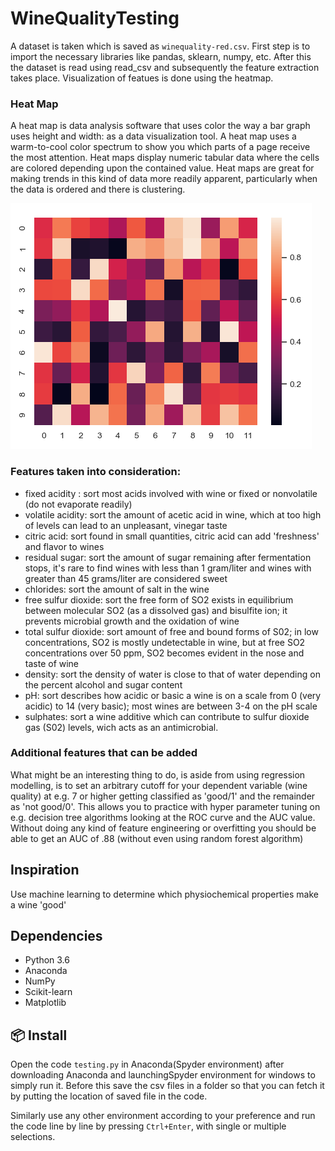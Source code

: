 # WineQualityTesting

A dataset is taken which is saved as ```winequality-red.csv```. First step is to import the necessary libraries like pandas, sklearn, numpy, etc. After this the dataset is read using read_csv and subsequently the feature extraction takes place.
Visualization of featues is done using the heatmap.

### Heat Map
A heat map is data analysis software that uses color the way a bar graph uses height and width: as a data visualization tool.
A heat map uses a warm-to-cool color spectrum to show you which parts of a page receive the most attention.
Heat maps display numeric tabular data where the cells are colored depending upon the contained value. Heat maps are great for making trends in this kind of data more readily apparent, particularly when the data is ordered and there is clustering.

![Basic Heatmap View](basicHeatmap.png)

 ### Features taken into consideration:
- fixed acidity : sort most acids involved with wine or fixed or nonvolatile (do not evaporate readily)
- volatile acidity: sort the amount of acetic acid in wine, which at too high of levels can lead to an unpleasant, vinegar taste
- citric acid: sort found in small quantities, citric acid can add 'freshness' and flavor to wines
- residual sugar: sort the amount of sugar remaining after fermentation stops, it's rare to find wines with less than 1 gram/liter and wines with greater than 45 grams/liter are considered sweet
- chlorides: sort the amount of salt in the wine
- free sulfur dioxide: sort the free form of SO2 exists in equilibrium between molecular SO2 (as a dissolved gas) and bisulfite ion; it prevents microbial growth and the oxidation of wine
- total sulfur dioxide: sort amount of free and bound forms of S02; in low concentrations, SO2 is mostly undetectable in wine, but at free SO2 concentrations over 50 ppm, SO2 becomes evident in the nose and taste of wine
- density: sort the density of water is close to that of water depending on the percent alcohol and sugar content
- pH: sort describes how acidic or basic a wine is on a scale from 0 (very acidic) to 14 (very basic); most wines are between 3-4 on the pH scale
- sulphates: sort a wine additive which can contribute to sulfur dioxide gas (S02) levels, wich acts as an antimicrobial.
### Additional features that can be added

What might be an interesting thing to do, is aside from using regression modelling, is to set an arbitrary cutoff for your dependent variable (wine quality) at e.g. 7 or higher getting classified as 'good/1' and the remainder as 'not good/0'.
This allows you to practice with hyper parameter tuning on e.g. decision tree algorithms looking at the ROC curve and the AUC value.
Without doing any kind of feature engineering or overfitting you should be able to get an AUC of .88 (without even using random forest algorithm)

## Inspiration
Use machine learning to determine which physiochemical properties make a wine 'good'

## Dependencies

- Python 3.6
- Anaconda
- NumPy
- Scikit-learn
- Matplotlib

## 📦 Install

Open the code ```testing.py``` in Anaconda(Spyder environment) after downloading Anaconda and launchingSpyder environment for windows to simply run it. Before this save the csv files in a folder so that you can fetch it by putting the location of saved file in the code.

Similarly use any other environment according to your preference and run the code line by line by pressing ```Ctrl+Enter```, with single or multiple selections.

